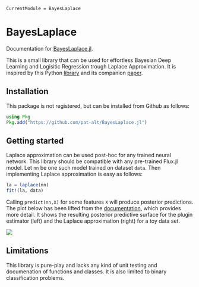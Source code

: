 ``` @meta
CurrentModule = BayesLaplace
```

# BayesLaplace

Documentation for [BayesLaplace.jl](https://github.com/pat-alt/BayesLaplace.jl).

This is a small library that can be used for effortless Bayesian Deep Learning and Logisitic Regression trough Laplace Approximation. It is inspired by this Python [library](https://aleximmer.github.io/Laplace/index.html#setup) and its companion [paper](https://arxiv.org/abs/2106.14806).

## Installation

This package is not registered, but can be installed from Github as follows:

``` julia
using Pkg
Pkg.add("https://github.com/pat-alt/BayesLaplace.jl")
```

## Getting started

Laplace approximation can be used post-hoc for any trained neural network. This library should be compatible with any pre-trained Flux.jl model. Let `nn` be one such model trained on dataset `data`. Then implementing Laplace approximation is easy as follows:

``` julia
la = laplace(nn)
fit!(la, data)
```

Calling `predict(nn,X)` for some features `X` will produce posterior predictions. The plot below has been lifted from the [documentation](https://www.paltmeyer.com/BayesLaplace.jl/dev/), which provides more detail. It shows the resulting posterior predictive surface for the plugin estimator (left) and the Laplace approximation (right) for a toy data set.

![](https://raw.githubusercontent.com/pat-alt/BayesLaplace.jl/main/docs/src/tutorials/www/posterior_predictive_mlp.png)

## Limitations

This library is pure-play and lacks any kind of unit testing and documenation of functions and classes. It is also limited to binary classification problems.
